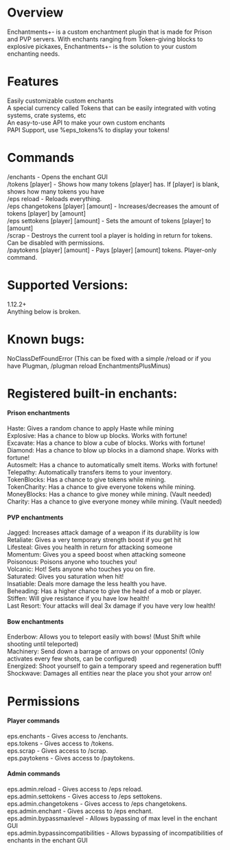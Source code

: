 

# Overview 
Enchantments+- is a custom enchantment plugin that is made for Prison and PVP servers. With enchants ranging from Token-giving blocks to explosive pickaxes, Enchantments+- is the solution to your custom enchanting needs.  

# Features  
Easily customizable custom enchants  
A special currency called Tokens that can be easily integrated with voting systems, crate systems, etc  
An easy-to-use API to make your own custom enchants  
PAPI Support, use %eps_tokens% to display your tokens!  

# Commands  
/enchants - Opens the enchant GUI  
/tokens [player] - Shows how many tokens [player] has. If [player] is blank, shows how many tokens you have  
/eps reload - Reloads everything.  
/eps changetokens [player] [amount] - Increases/decreases the amount of tokens [player] by [amount]  
/eps settokens [player] [amount] - Sets the amount of tokens [player] to [amount]  
/scrap - Destroys the current tool a player is holding in return for tokens. Can be disabled with permissions.  
/paytokens [player] [amount] - Pays [player] [amount] tokens. Player-only command.  

# Supported Versions:  
1.12.2+  
Anything below is broken.  


# Known bugs:  
NoClassDefFoundError (This can be fixed with a simple /reload or if you have Plugman, /plugman reload EnchantmentsPlusMinus)  

# Registered built-in enchants:  

#### Prison enchantments
Haste: Gives a random chance to apply Haste while mining  
Explosive: Has a chance to blow up blocks. Works with fortune!  
Excavate: Has a chance to blow a cube of blocks. Works with fortune!  
Diamond: Has a chance to blow up blocks in a diamond shape. Works with fortune!  
Autosmelt: Has a chance to automatically smelt items. Works with fortune!  
Telepathy: Automatically transfers items to your inventory.  
TokenBlocks: Has a chance to give tokens while mining.  
TokenCharity: Has a chance to give everyone tokens while mining.  
MoneyBlocks: Has a chance to give money while mining. (Vault needed)  
Charity: Has a chance to give everyone money while mining. (Vault needed)  

#### PVP enchantments
Jagged: Increases attack damage of a weapon if its durability is low  
Retaliate: Gives a very temporary strength boost if you get hit  
Lifesteal: Gives you health in return for attacking someone  
Momentum: Gives you a speed boost when attacking someone  
Poisonous: Poisons anyone who touches you!  
Volcanic: Hot! Sets anyone who touches you on fire.  
Saturated: Gives you saturation when hit!  
Insatiable: Deals more damage the less health you have.  
Beheading: Has a higher chance to give the head of a mob or player.  
Stiffen: Will give resistance if you have low health!  
Last Resort: Your attacks will deal 3x damage if you have very low health!  

#### Bow enchantments  
Enderbow: Allows you to teleport easily with bows! (Must Shift while shooting until teleported)  
Machinery: Send down a barrage of arrows on your opponents! (Only activates every few shots, can be configured)  
Energized: Shoot yourself to gain a temporary speed and regeneration buff!  
Shockwave: Damages all entities near the place you shot your arrow on!  

# Permissions  

#### Player commands  
eps.enchants - Gives access to /enchants.  
eps.tokens - Gives access to /tokens.  
eps.scrap - Gives access to /scrap.  
eps.paytokens - Gives access to /paytokens.  

#### Admin commands  
eps.admin.reload - Gives access to /eps reload.  
eps.admin.settokens - Gives access to /eps settokens.  
eps.admin.changetokens - Gives access to /eps changetokens.  
eps.admin.enchant - Gives access to /eps enchant.  
eps.admin.bypassmaxlevel - Allows bypassing of max level in the enchant GUI  
eps.admin.bypassincompatibilities - Allows bypassing of incompatibilities of enchants in the enchant GUI
